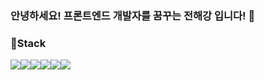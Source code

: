 ### 안녕하세요! 프론트엔드 개발자를 꿈꾸는 전해강 입니다! 👋

### 📌Stack
<img src="https://img.shields.io/badge/HTML5-E34F26?style=flat-square&logo=HTML5&logoColor=white"/><img src="https://img.shields.io/badge/CSS3-1572B6?style=flat-square&logo=CSS3&logoColor=white"/><img src="https://img.shields.io/badge/Sass-CC6699?style=flat-square&logo=Sass&logoColor=white"/><img src="https://img.shields.io/badge/styled-components-DB7093?style=flat-square&logo=styled-components&logoColor=white"/><img src="https://img.shields.io/badge/JavaScript-F7DF1E?style=flat-square&logo=JavaScript&logoColor=white"/><img src="https://img.shields.io/badge/React-61DAFB?style=flat-square&logo=React&logoColor=white"/>

<!--
**jeonhaekang/jeonhaekang** is a ✨ _special_ ✨ repository because its `README.md` (this file) appears on your GitHub profile.

Here are some ideas to get you started:

- 🔭 I’m currently working on ...
- 🌱 I’m currently learning ...
- 👯 I’m looking to collaborate on ...
- 🤔 I’m looking for help with ...
- 💬 Ask me about ...
- 📫 How to reach me: ...
- 😄 Pronouns: ...
- ⚡ Fun fact: ...
-->
